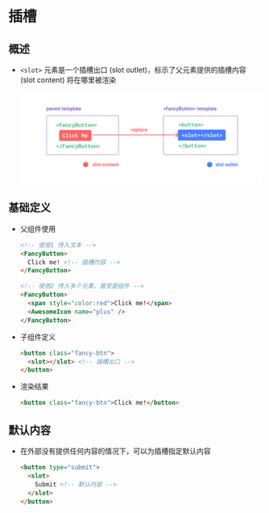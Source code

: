 # 插槽

## 概述

+ `<slot>` 元素是一个插槽出口 (slot outlet)，标示了父元素提供的插槽内容 (slot content) 将在哪里被渲染

  ![slots](images/slots.png)

## 基础定义

+ 父组件使用

  ```html
  <!-- 使用1 传入文本 -->
  <FancyButton>
    Click me! <!-- 插槽内容 -->
  </FancyButton>
  ```

  ```html
  <!-- 使用2 传入多个元素，甚至是组件 -->
  <FancyButton>
    <span style="color:red">Click me!</span>
    <AwesomeIcon name="plus" />
  </FancyButton>
  ```

+ 子组件定义

  ```html
  <button class="fancy-btn">
    <slot></slot> <!-- 插槽出口 -->
  </button>
  ```

+ 渲染结果

  ```html
  <button class="fancy-btn">Click me!</button>
  ```

## 默认内容

+ 在外部没有提供任何内容的情况下，可以为插槽指定默认内容

  ```html
  <button type="submit">
    <slot>
      Submit <!-- 默认内容 -->
    </slot>
  </button>
  ```
